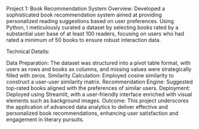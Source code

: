 Project 1: Book Recommendation System
Overview:
Developed a sophisticated book recommendation system aimed at providing personalized reading suggestions based on user preferences. Using Python, I meticulously curated a dataset by selecting books rated by a substantial user base of at least 100 readers, focusing on users who had rated a minimum of 50 books to ensure robust interaction data.

Technical Details:

Data Preparation: The dataset was structured into a pivot table format, with users as rows and books as columns, and missing values were strategically filled with zeros.
Similarity Calculation: Employed cosine similarity to construct a user-user similarity matrix.
Recommendation Engine: Suggested top-rated books aligned with the preferences of similar users.
Deployment: Deployed using Streamlit, with a user-friendly interface enriched with visual elements such as background images.
Outcome:
This project underscores the application of advanced data analytics to deliver effective and personalized book recommendations, enhancing user satisfaction and engagement in literary pursuits.
